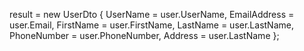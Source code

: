 result = new UserDto
                {
                    UserName = user.UserName,
                    EmailAddress = user.Email,
                    FirstName = user.FirstName,
                    LastName = user.LastName,
                    PhoneNumber = user.PhoneNumber,
                    Address = user.LastName
                };